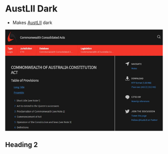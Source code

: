 # AustLII Dark

- Makes [AustLII](http://www.austlii.edu.au/) dark

![Screenshot](./screenshot.jpg)

## Heading 2